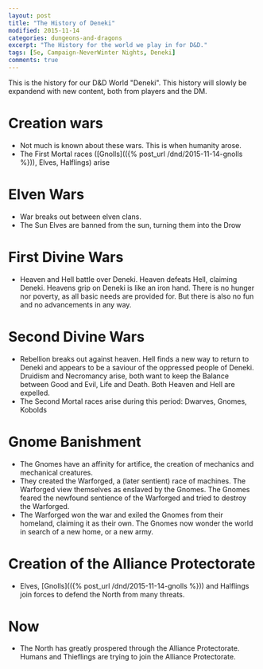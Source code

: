 ```yaml
---
layout: post
title: "The History of Deneki"
modified: 2015-11-14
categories: dungeons-and-dragons
excerpt: "The History for the world we play in for D&D."
tags: [5e, Campaign-NeverWinter Nights, Deneki]
comments: true
---
```


This is the history for our D&D World "Deneki". This history will slowly be expandend with new content, both from players and the DM.

# Creation wars
* Not much is known about these wars. This is when humanity arose.
* The First Mortal races ([Gnolls](({% post_url /dnd/2015-11-14-gnolls %})), Elves, Halflings) arise

# Elven Wars

- War breaks out between elven clans.
- The Sun Elves are banned from the sun, turning them into the Drow

# First Divine Wars
- Heaven and Hell battle over Deneki. Heaven defeats Hell, claiming Deneki. Heavens grip on Deneki is like an iron hand. There is no hunger nor poverty, as all basic needs are provided for. But there is also no fun and no advancements in any way.

# Second Divine Wars

- Rebellion breaks out against heaven. Hell finds a new way to return to Deneki and appears to be a saviour of the oppressed people of Deneki. Druidism and Necromancy arise, both want to keep the Balance between Good and Evil, Life and Death. Both Heaven and Hell are expelled.
- The Second Mortal races arise during this period: Dwarves, Gnomes, Kobolds

# Gnome Banishment
- The Gnomes have an affinity for artifice, the creation of mechanics and mechanical creatures.
- They created the Warforged, a (later sentient) race of machines. The Warforged view themselves as enslaved by the Gnomes. The Gnomes feared the newfound sentience of the Warforged and tried to destroy the Warforged.
- The Warforged won the war and exiled the Gnomes from their homeland, claiming it as their own. The Gnomes now wonder the world in search of a new home, or a new army.

# Creation of the Alliance Protectorate
- Elves, [Gnolls](({% post_url /dnd/2015-11-14-gnolls %})) and Halflings join forces to defend the North from many threats.

# Now
- The North has greatly prospered through the Alliance Protectorate. Humans and Thieflings are trying to join the Alliance Protectorate.
